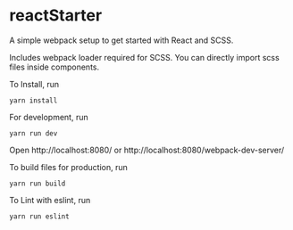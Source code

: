 # reactStarter
A simple webpack setup to get started with React and SCSS.

Includes webpack loader required for SCSS. You can directly import scss files inside components.

To Install, run
```
yarn install
```

For development, run
```
yarn run dev
```

Open http://localhost:8080/ or http://localhost:8080/webpack-dev-server/

To build files for production, run
```
yarn run build
```

To Lint with eslint, run
```
yarn run eslint
```
